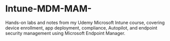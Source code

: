 # Intune-MDM-MAM-
Hands-on labs and notes from my Udemy Microsoft Intune course, covering device enrollment, app deployment, compliance, Autopilot, and endpoint security management using Microsoft Endpoint Manager.
